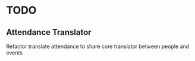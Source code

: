 # TODO

## Attendance Translator

Refactor translate attendance to share core translator between people and events
